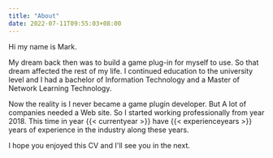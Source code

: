 ```yaml
---
title: "About"
date: 2022-07-11T09:55:03+08:00
---
```


Hi my name is Mark.

My dream back then was to build a game plug-in for myself to use.
So that dream affected the rest of my life.
I continued education to the university level and I had a bachelor of Information Technology
and a Master of Network Learning Technology.

Now the reality is I never became a game plugin developer.
But A lot of companies needed a Web site.
So I started working professionally from year 2018.
This time in year {{< currentyear >}} have {{< experienceyears >}} years of experience in the industry along these years.

I hope you enjoyed this CV and I'll see you in the next.